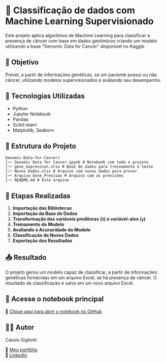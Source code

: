 # 🧾 Classificação de dados com Machine Learning Supervisionado

Este projeto aplica algoritmos de Machine Learning para classificar a presença de câncer com base em dados genômicos criando um modelo utilizando a base "Genomic Data for Cancer" disponível no Kaggle.

## 🎯 Objetivo

Prever, a partir de informações genéticas, se um paciente possui ou não câncer, utilizando modelos supervisionados e avaliando seu desempenho.

## 🔧 Tecnologias Utilizadas

- Python
- Jupyter Notebook
- Pandas
- Scikit-learn
- Matplotlib, Seaborn

## 📁 Estrutura do Projeto

```plaintext
Genomic-Data-for-Cancer/
│── Genomic Data for Cancer.ipynb # Notebook com todo o projeto
│── gene_expression.xlsx # Base de dados para treinamento e teste
│── Novos Dados.xlsx # Arquivo com novos dados para prever 
│── Arquivo_Gene_Previsao # Arquivo com as previsões
│── README.md # Este arquivo
```
## 🔄 Etapas Realizadas

1. **Importação das Bibliotecas**   
2. **Importação da Base de Dados**  
3. **Transformação das variáveis preditoras (`X`) e variável-alvo (`y`)**  
4. **Treinamento do Modelo**  
5. **Avaliando a Acuracidade do Modelo**  
6. **Classificação de Novos Dados**  
7. **Exportação dos Resultados**  


## 📤 Resultado  

O projeto gerou um modelo capaz de classificar, a partir de informações genéticas fornecidas em um arquivo Excel, se há presença de câncer. O resultado da classificação é salvo em um novo arquivo Excel. 

## 📘 Acesse o notebook principal  

🔗 [Clique aqui para abrir o notebook no GitHub](Genomic%20Data%20for%20Cancer.ipynb)  

## 🙋‍♂️ Autor  

Cássio Gigliotti  

🔗 [Meu portfólio](https://app.xperiun.com/in/cassio-gigliotti)  
🔗 [LinkedIn](https://www.linkedin.com/in/cassio-gigliotti/)  
